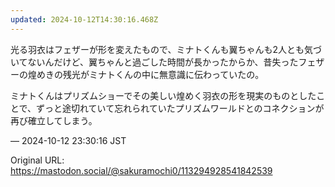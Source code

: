 ```yaml
---
updated: 2024-10-12T14:30:16.468Z
---
```


<p>光る羽衣はフェザーが形を変えたもので、ミナトくんも翼ちゃんも2人とも気づいてないんだけど、翼ちゃんと過ごした時間が長かったからか、昔失ったフェザーの煌めきの残光がミナトくんの中に無意識に伝わっていたの。</p><p>ミナトくんはプリズムショーでその美しい煌めく羽衣の形を現実のものとしたことで、ずっと途切れていて忘れられていたプリズムワールドとのコネクションが再び確立してしまう。</p>

&mdash; 2024-10-12 23:30:16 JST

Original URL: https://mastodon.social/@sakuramochi0/113294928541842539
